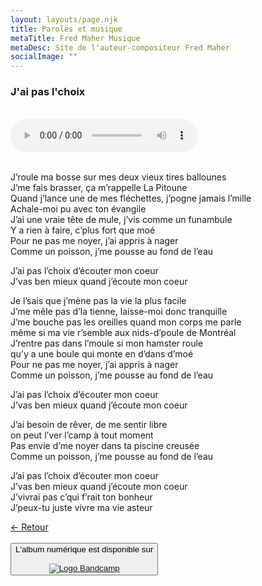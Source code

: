 ```yaml
---
layout: layouts/page.njk
title: Paroles et musique
metaTitle: Fred Maher Musique
metaDesc: Site de l'auteur-compositeur Fred Maher
socialImage: ""
---
```

<style>
*:focus {
    outline: none;
}
</style>

  ### J'ai pas l'choix
 <br> 
<audio controls>
  <source src="https://fredmahermusique.com/mp3/j-ai-pas-l-choix.ogg" type="audio/ogg">
  <source src="https://fredmahermusique.com/mp3/j-ai-pas-l-choix.mp3" type="audio/mpeg">
Your browser does not support the audio element.
</audio>
<br>
<br>     


J’roule ma bosse sur mes deux vieux tires ballounes<br>
J’me fais brasser, ça m’rappelle La Pitoune<br>
Quand j’lance une de mes fléchettes, j’pogne jamais l’mille<br>
Achale-moi pu avec ton évangile<br>
J’ai une vraie tête de mule, j’vis comme un funambule<br>
Y a rien à faire, c’plus fort que moé<br>
Pour ne pas me noyer, j’ai appris à nager<br>
Comme un poisson, j’me pousse au fond de l’eau

J’ai pas l’choix d’écouter mon coeur<br>
J’vas ben mieux quand j’écoute mon coeur

Je l’sais que j’mène pas la vie la plus facile<br>
J’me mêle pas d’la tienne, laisse-moi donc tranquille<br>
J’me bouche pas les oreilles quand mon corps me parle<br> 
même si ma vie r’semble aux nids-d’poule de Montréal<br>
J’rentre pas dans l’moule si mon hamster roule<br>
qu’y a une boule qui monte en d’dans d’moé<br>
Pour ne pas me noyer, j’ai appris à nager<br>
Comme un poisson, j’me pousse au fond de l’eau

J’ai pas l’choix d’écouter mon coeur<br>
J’vas ben mieux quand j’écoute mon coeur

J’ai besoin de rêver, de me sentir libre<br>
on peut l’ver l’camp à tout moment<br>
Pas envie d’me noyer dans ta piscine creusée<br>
Comme un poisson, j’me pousse au fond de l’eau

J’ai pas l’choix d’écouter mon coeur<br>
J’vas ben mieux quand j’écoute mon coeur<br>
J’vivrai pas c’qui f’rait ton bonheur<br>
J’peux-tu juste vivre ma vie asteur

[&larr; Retour](/j-attends-l-printemps/index.html#heading-paroles-et-musique)  
<br>
<button class="[ button ] [ font-base text-base weight-bold ]">
          L'album numérique est disponible sur <br><br><a href="https://fredmahermusique.bandcamp.com"><img src="/images/bandcamp.svg" alt="Logo Bandcamp"></a>
        </button>